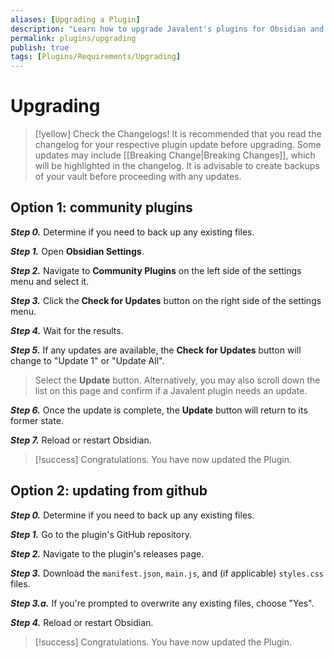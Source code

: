 ```yaml
---
aliases: [Upgrading a Plugin]
description: "Learn how to upgrade Javalent's plugins for Obsidian and get access to the latest features and improvements."
permalink: plugins/upgrading
publish: true
tags: [Plugins/Requirements/Upgrading]
---
```


# Upgrading

>[!yellow] Check the Changelogs!
> It is recommended that you read the changelog for your respective plugin update before upgrading. Some updates may include [[Breaking Change|Breaking Changes]], which will be highlighted in the changelog. It is advisable to create backups of your vault before proceeding with any updates.

## Option 1: community plugins

***Step 0.*** Determine if you need to back up any existing files.

***Step 1.*** Open **Obsidian Settings**.

***Step 2.*** Navigate to **Community Plugins** on the left side of the settings menu and select it.

***Step 3.*** Click the **Check for Updates** button on the right side of the settings menu.

***Step 4.*** Wait for the results.

***Step 5.*** If any updates are available, the **Check for Updates** button will change to "Update 1" or "Update All".

> Select the **Update** button. Alternatively, you may also scroll down the list on this page and confirm if a Javalent plugin needs an update.

***Step 6.*** Once the update is complete, the **Update** button will return to its former state.

***Step 7.*** Reload or restart Obsidian.

> [!success] Congratulations. You have now updated the Plugin.

## Option 2: updating from github

***Step 0.*** Determine if you need to back up any existing files.

***Step 1.*** Go to the plugin's GitHub repository.

***Step 2.*** Navigate to the plugin's releases page.

***Step 3.*** Download the `manifest.json`, `main.js`, and (if applicable) `styles.css` files.

***Step 3.a.*** If you're prompted to overwrite any existing files, choose "Yes".

***Step 4.*** Reload or restart Obsidian.

> [!success] Congratulations. You have now updated the Plugin.
